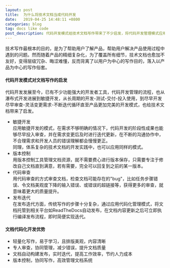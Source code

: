 ```yaml
---
layout: post
title:  为什么将技术文档当成代码开发
date:   2019-04-25 14:48:11 +0800
categories: blog
tag: docs like code
post_description: 代码开发模式给技术文档写作带来了不少启发，将代码开发管理模式应用到技术文档写作上……
---
```


技术写作最根本的目的，是为了帮助用户了解产品，帮助用户解决产品使用过程中遇到的问题。然而随着产品的精细复杂化，为了覆盖所有细节，技术文档也愈加不友好，变得层级冗杂、晦涩难懂，反而背离了以用户为中心的写作目的，落入以产品为中心的写作俗套。  

#### 代码开发模式对文档写作的启发
代码开发发展至今，已有不少功能强大的开发者工具，代码开发管理的流程，也从瀑布式开发进展到敏捷开发，从长周期的开发-测试-交付-投入使用，到尽早开发尽早审查-灵活变更需求-不断迭代循环直至产品更加完美的开发模式，也给技术文档带来了启发。
- 敏捷开发  
应用敏捷开发的模式，在需求不够明确的情况下，代码开发的阶段性成果也能够尽早投入审查，并在需求变更后及时进行迭代更新，在不断的沟通协作中，不合理需求和开发人员的错误理解都会慢慢更正。  
同理，体系复杂的技术文档的开发实践中，也可以应用同样的模式。  
- 版本控制  
用版本控制工具管理文档资源，就不需要费心进行版本保存，只需要专注于修改自己文档直到满意，若有需要，完全可以回复到之前的某一版本。
- 代码审查  
用代码审查的方式审查文档，检查文档可能存在的"bug"，比如任务步骤错误、令文档美观度下降的输入错误、或错误的超链接等，获得更多的审查，就意味着更大的质量提升。
- 发布迭代  
在发布迭代方面，传统写作的步骤十分复杂，通过应用代码化管理模式，将文档托管到相关平台如ReadTheDocs自动发布，在文档内容更新之后可立即执行编译发布流程，即时简便实现迭代。

#### 文档代码化开发优势
- 轻量化写作，易于学习，且排版美观，内容清晰
- 专人审查，协同管理，减少错误，提升文档质量
- 文档自动构建发布，实时迭代，提高工作效率，节约人力成本
- 版本控制，协同写作，高效管理文档系统
